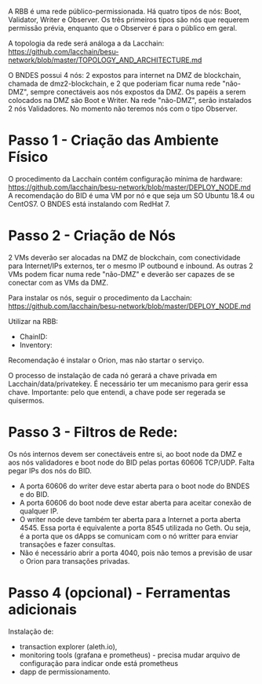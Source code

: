A RBB é uma rede público-permissionada. Há quatro tipos de nós: Boot, Validator, Writer e Observer. 
Os três primeiros tipos são nós que requerem permissão prévia, enquanto que o Observer é para o público em geral. 

A topologia da rede será análoga a da Lacchain: https://github.com/lacchain/besu-network/blob/master/TOPOLOGY_AND_ARCHITECTURE.md

O BNDES possui 4 nós: 2 expostos para internet na DMZ de blockchain, chamada de dmz2-blockchain, e 2 que poderiam ficar numa rede "não-DMZ", sempre conectáveis aos nós expostos da DMZ.
Os papéis a serem colocados na DMZ são Boot e Writer. Na rede "não-DMZ", serão instalados 2 nós Validadores. No momento não teremos nós com o tipo Observer.

# Passo 1 - Criação das Ambiente Físico
O procedimento da Lacchain contém configuração mínima de hardware: https://github.com/lacchain/besu-network/blob/master/DEPLOY_NODE.md
A recomendação do BID é uma VM por nó e que seja um SO Ubuntu 18.4 ou CentOS7. O BNDES está instalando com RedHat 7.

# Passo 2 - Criação de Nós
2 VMs deverão ser alocadas na DMZ de blockchain, com conectividade para Internet/IPs externos, ter o mesmo IP outbound e inbound. 
As outras 2 VMs podem ficar numa rede "não-DMZ" e deverão ser capazes de se conectar com as VMs da DMZ.

Para instalar os nós, seguir o procedimento da Lacchain: https://github.com/lacchain/besu-network/blob/master/DEPLOY_NODE.md

Utilizar na RBB:

- ChainID: 
- Inventory:

Recomendação é instalar o Orion, mas não startar o serviço.

O processo de instalação de cada nó gerará a chave privada em Lacchain/data/privatekey. É necessário ter um mecanismo para gerir essa chave. Importante: pelo que entendi, a chave pode ser regerada se quisermos.


# Passo 3 - Filtros de Rede:
Os nós internos devem ser conectáveis entre si, ao boot node da DMZ e aos nós validadores e boot node do BID pelas portas 60606 TCP/UDP. Falta pegar IPs dos nós do BID.

- A porta 60606 do writer deve estar aberta para o boot node do BNDES e do BID.
- A porta 60606 do boot node deve estar aberta para aceitar conexão de qualquer IP.
- O writer node deve também ter aberta para a Internet a porta aberta 4545. Essa porta é equivalente a porta 8545 utilizada no Geth. Ou seja, é a porta que os dApps se comunicam com o nó writter para enviar transações e fazer consultas. 
- Não é necessário abrir a porta 4040, pois não temos a previsão de usar o Orion para transações privadas.

# Passo 4 (opcional) - Ferramentas adicionais
Instalação de:
- transaction explorer (aleth.io), 
- monitoring tools (grafana e prometheus) - precisa mudar arquivo de configuração para indicar onde está prometheus
- dapp de permissionamento.




